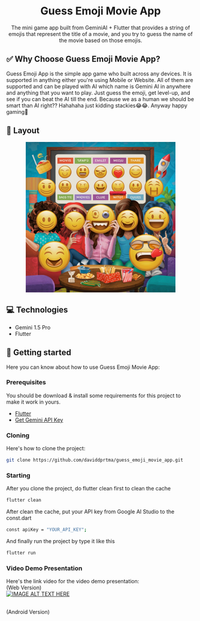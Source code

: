 

<h1 align="center" style="font-weight: bold;">Guess Emoji Movie App </h1>


<p align="center">The mini game app built from GeminiAI + Flutter that provides a string of emojis that represent the title of a movie, and you try to guess the name of the movie based on those emojis.</p>

<h2 id="choose_me">✅ Why Choose Guess Emoji Movie App?</h2>
<p>
Guess Emoji App is the simple app game who built across any devices. It is supported in anything either you're using Mobile or Website. All of them are supported and can be played with AI which name is Gemini AI in anywhere and anything that you want to play. Just guess the emoji, get level-up, and see if you can beat the AI till the end. Because we as a human we should be smart than AI right?? Hahahaha just kidding stackies😂😂. Anyway happy gaming🙏
</p>

<h2 id="layout">🎨 Layout</h2>

<p align="center">

<img src="https://github.com/daviddprtma/guess_emoji_movie_app/blob/main/assets/images/movie.jpeg" alt="Random Image" width="400px">
</p>

<h2 id="technologies">💻 Technologies</h2>

- Gemini 1.5 Pro
- Flutter

<h2 id="started">🚀 Getting started</h2>

Here you can know about how to use Guess Emoji Movie App:

<h3>Prerequisites</h3>

You should be download & install some requirements for this project to make it work in yours.

- [Flutter](https://docs.flutter.dev/get-started/install?_gl=1*uhntjc*_gcl_aw*R0NMLjE3MjUwMjUyNDIuQ2owS0NRancyOFcyQmhDN0FSSXNBUGVycmNJa1lQaGZYdm03ZjA4NjB6MklJcTE0SWtwWU55UjBiZ3I5TlFNaGVPdjRtb2x5YkFURXNlZ2FBcE1ORUFMd193Y0I.*_gcl_dc*R0NMLjE3MjUwMjUyNDIuQ2owS0NRancyOFcyQmhDN0FSSXNBUGVycmNJa1lQaGZYdm03ZjA4NjB6MklJcTE0SWtwWU55UjBiZ3I5TlFNaGVPdjRtb2x5YkFURXNlZ2FBcE1ORUFMd193Y0I.*_ga*MTQ2ODM1MjI4LjE3MTMzMTg4OTI.*_ga_04YGWK0175*MTcyNTAyNTI0Mi4xNi4wLjE3MjUwMjUyNDIuMC4wLjA.)
- [Get Gemini API Key](https://ai.google.dev/aistudio?gad_source=1&gclid=Cj0KCQjw28W2BhC7ARIsAPerrcKnAljftoX4CjbbVuUen1k7xzvn6glbkbOIoJMYb9rr6m0y2FNXNUcaAsLmEALw_wcB)

<h3>Cloning</h3>

Here's how to clone the project: 
```bash
git clone https://github.com/daviddprtma/guess_emoji_movie_app.git
```

<h3>Starting</h3>

After you clone the project, do flutter clean first to clean the cache

```bash
flutter clean
```

After clean the cache, put your API key from Google AI Studio to the const.dart 

```bash
const apiKey = "YOUR_API_KEY";
```

And finally run the project by type it like this

```bash
flutter run
```

### Video Demo Presentation
Here's the link video for the video demo presentation: 
<br>
(Web Version)
<br>
[![IMAGE ALT TEXT HERE](https://img.youtube.com/vi/yMV_3vGLsnk/0.jpg)](https://www.youtube.com/watch?v=yMV_3vGLsnk)

<br>
(Android Version)
<br>

